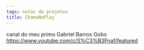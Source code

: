 ```yaml
---
tags: notas de projetos
title: ChamaNoPlay
---
```

canal do meu primo Gabriel Barros Gobo
https://www.youtube.com/c/S%C3%B3Fnaf/featured 